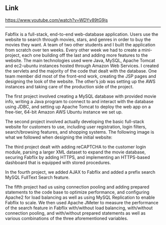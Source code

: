 ## Link
https://www.youtube.com/watch?v=WDYv89tG9js

------------------------------------------------

Fabflix is a full-stack, end-to-end web-database application. Users use the website to search through movies, stars, and genres in order to buy the movies they want. A team of two other students and I built the application from scratch over ten weeks. Every other week we had to create a mini-project, each one building off the last and adding more features to the website. The main technologies used were Java, MySQL, Apache Tomcat and ec2-ubuntu instances hosted through Amazon Web Services. I created the servlets and the majority of the code that dealt with the database. One team member did most of the front-end work, creating the JSP pages and designing the look of the website. The other’s job was setting up the AWS instances and taking care of the production side of the project.

The first project involved creating a MySQL database with provided movie info, writing a Java program to connect to and interact with the database using JDBC, and setting up Apache Tomcat to deploy the web app on a free-tier, 64-bit Amazon AWS Ubuntu instance we set up.

The second project involved actually developing the basic full-stack website for customers to use, including user registration, login filters, search/browsing features, and shopping systems. The following image is what we followed when designing the initial website:

The third project dealt with adding reCAPTCHA to the customer login module, parsing a larger XML dataset to expand the movie database, securing Fabflix by adding HTTPS, and implementing an HTTPS-based dashboard that is equipped with stored procedures.

In the fourth project, we added AJAX to Fabflix and added a prefix search MySQL FullText Search feature.

The fifth project had us using connection pooling and adding prepared statements to the code base to optimize performance, and configuring Apache2 for load balancing as well as using MySQL Replication to enable Fabflix to scale. We then used Apache JMeter to measure the performance of the search feature in Fabflix with/without load balancing, with/without connection pooling, and with/without prepared statements as well as various combinations of the three aforementioned variables.
